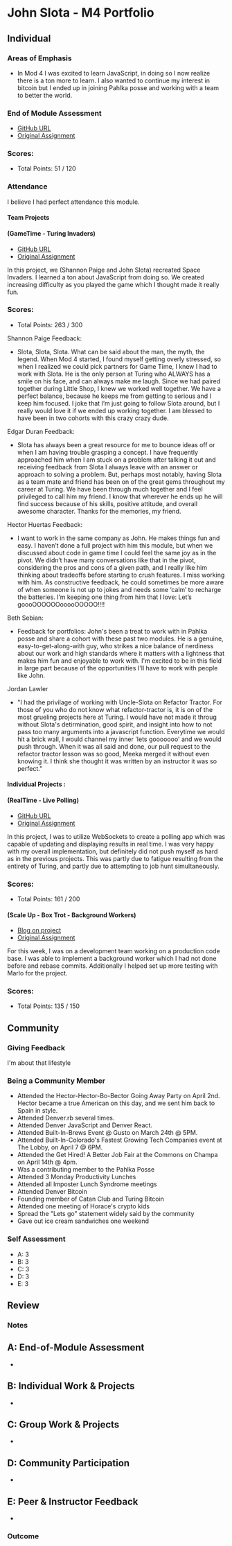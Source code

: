 # John Slota - M4 Portfolio

## Individual

### Areas of Emphasis

* In Mod 4 I was excited to learn JavaScript, in doing so I now realize there is a ton more to learn. I also wanted to continue my interest in bitcoin but I ended up in joining Pahlka posse and working with a team to better the world. 

### End of Module Assessment

* [GitHub URL](https://github.com/slota/final)
* [Original Assignment](https://github.com/turingschool/curriculum/blob/master/source/projects/real_time.markdown)

### Scores:

* Total Points: 51 / 120

### Attendance

I believe I had perfect attendance this module. 

#### Team Projects

#### (GameTime - Turing Invaders)

* [GitHub URL](http://shannonpaige.github.io/turing-invaders/)
* [Original Assignment](https://github.com/turingschool/lesson_plans/blob/master/ruby_04-apis_and_scalability/gametime_project.markdown)

In this project, we (Shannon Paige and John Slota) recreated Space Invaders. I learned a ton about JavaScript from doing so. We created increasing difficulty as you played the game which I thought made it really fun.

### Scores:

* Total Points: 263 / 300

Shannon Paige Feedback:

* Slota, Slota, Slota. What can be said about the man, the myth, the legend. When Mod 4 started, I found myself getting overly stressed, so when I realized we could pick partners for Game Time, I knew I had to work with Slota. He is the only person at Turing who ALWAYS has a smile on his face, and can always make me laugh. Since we had paired together during Little Shop, I knew we worked well together. We have a perfect balance, because he keeps me from getting to serious and I keep him focused. I joke that I’m just going to follow Slota around, but I really would love it if we ended up working together. I am blessed to have been in two cohorts with this crazy crazy dude.

Edgar Duran Feedback: 

* Slota has always been a great resource for me to bounce ideas off or when I am having trouble grasping a concept. I have frequently approached him when I am stuck on a problem after talking it out and receiving feedback from Slota I always leave with an answer or approach to solving a problem. But, perhaps most notably, having Slota as a team mate and friend has been on of the great gems throughout my career at Turing. We have been through much together and I feel privileged to call him my friend. I know that wherever he ends up he will find success because of his skills, positive attitude, and overall awesome character. Thanks for the memories, my friend.

Hector Huertas Feedback: 

* I want to work in the same company as John. He makes things fun and easy. I haven’t done a full project with him this module, but when we discussed about code in game time I could feel the same joy as in the pivot. We didn’t have many conversations like that in the pivot, considering the pros and cons of a given path, and I really like him thinking about tradeoffs before starting to crush features. I miss working with him. As constructive feedback, he could sometimes be more aware of when someone is not up to jokes and needs some ‘calm’ to recharge the batteries. I’m keeping one thing from him that I love: Let’s goooOOOOOOooooOOOOO!!!!

Beth Sebian: 

* Feedback for portfolios: John's been a treat to work with in Pahlka posse and share a cohort with these past two modules. He is a genuine, easy-to-get-along-with guy, who strikes a nice balance of nerdiness about our work and high standards where it matters with a lightness that makes him fun and enjoyable to work with. I'm excited to be in this field in large part because of the opportunities I'll have to work with people like John.

Jordan Lawler

* "I had the privilage of working with Uncle-Slota on Refactor Tractor. For those of you who do not know what refactor-tractor is, it is on of the most grueling projects here at Turing. I would have not made it throug without Slota's detirmination, good spirit, and insight into how to not pass too many arguments into a javascript function. Everytime we would hit a brick wall, I would channel my inner 'lets gooooooo' and we would push through.  When it was all said and done, our pull request to the refactor tractor lesson was so good, Meeka merged it without even knowing it. I think she thought it was written by an instructor it was so perfect."



#### Individual Projects :

#### (RealTime - Live Polling)

* [GitHub URL](https://github.com/slota/real-time)
* [Original Assignment](https://github.com/turingschool/curriculum/blob/master/source/projects/real_time.markdown)

In this project, I was to utilize WebSockets to create a polling app which was capable of updating and displaying results in real time. I was very happy with my overall implementation, but definitely did not push myself as hard as in the previous projects. This was partly due to fatigue resulting from the entirety of Turing, and partly due to attempting to job hunt simultaneously.

### Scores:

* Total Points: 161 / 200

#### (Scale Up - Box Trot - Background Workers)

* [Blog on project](https://medium.com/@john.slota/building-rake-tasks-within-rake-tasks-b38cbfc6322#.jyypf0ec5)
* [Original Assignment](https://github.com/LookingForMe/lookingfor)

For this week, I was on a development team working on a production code base. I was able to implement a background worker which I had not done before and rebase commits. Additionally I helped set up more testing with Marlo for the project. 

### Scores:

* Total Points: 135 / 150

## Community

### Giving Feedback

I'm about that lifestyle

### Being a Community Member

* Attended the Hector-Hector-Bo-Bector Going Away Party on April 2nd. Hector became a true American on this day, and we sent him back to Spain in style.
* Attended Denver.rb several times.
* Attended Denver JavaScript and Denver React.
* Attended Built-In-Brews Event @ Gusto on March 24th @ 5PM. 
* Attended Built-In-Colorado's Fastest Growing Tech Companies event at The Lobby, on April 7 @ 6PM. 
* Attended the Get Hired! A Better Job Fair at the Commons on Champa on April 14th @ 4pm. 
* Was a contributing member to the Pahlka Posse
* Attended 3 Monday Productivity Lunches
* Attended all Imposter Lunch Syndrome meetings
* Attended Denver Bitcoin
* Founding member of Catan Club and Turing Bitcoin
* Attended one meeting of Horace's crypto kids
* Spread the "Lets go" statement widely said by the community
* Gave out ice cream sandwiches one weekend

### Self Assessment

* A: 3
* B: 3
* C: 3
* D: 3
* E: 3

## Review

### Notes

## A: End-of-Module Assessment

*

## B: Individual Work & Projects

*

## C: Group Work & Projects

*

## D: Community Participation

*

## E: Peer & Instructor Feedback

*

### Outcome
